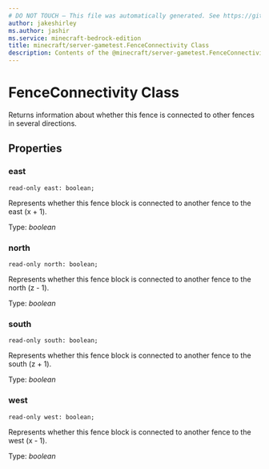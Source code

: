 ```yaml
---
# DO NOT TOUCH — This file was automatically generated. See https://github.com/mojang/minecraftapidocsgenerator to modify descriptions, examples, etc.
author: jakeshirley
ms.author: jashir
ms.service: minecraft-bedrock-edition
title: minecraft/server-gametest.FenceConnectivity Class
description: Contents of the @minecraft/server-gametest.FenceConnectivity class.
---
```

# FenceConnectivity Class

Returns information about whether this fence is connected to other fences in several directions.

## Properties

### **east**
`read-only east: boolean;`

Represents whether this fence block is connected to another fence to the east (x + 1).

Type: *boolean*

### **north**
`read-only north: boolean;`

Represents whether this fence block is connected to another fence to the north (z - 1).

Type: *boolean*

### **south**
`read-only south: boolean;`

Represents whether this fence block is connected to another fence to the south (z + 1).

Type: *boolean*

### **west**
`read-only west: boolean;`

Represents whether this fence block is connected to another fence to the west (x - 1).

Type: *boolean*
